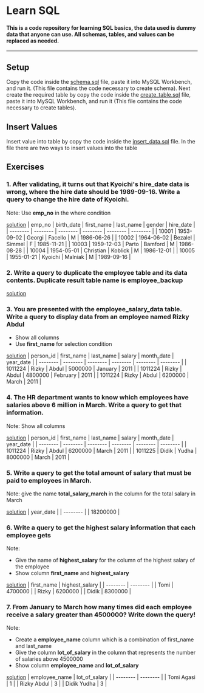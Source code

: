 # Learn SQL
#### This is a code repository for learning SQL basics, the data used is dummy data that anyone can use. All schemas, tables, and values can be replaced as needed.
----
## Setup
Copy the code inside the [schema.sql](https://github.com/rizqiaula/learn_sql/blob/main/schema.sql) file, paste it into MySQL Workbench, and run it. (This file contains the code necessary to create schema). Next create the required table by copy the code inside the [create_table.sql](https://github.com/rizqiaula/learn_sql/blob/main/create_table.sql) file, paste it into MySQL Workbench, and run it (This file contains the code necessary to create tables).
## Insert Values
Insert value into table by copy the code inside the [insert_data.sql](https://github.com/rizqiaula/learn_sql/blob/main/insert_data.sql) file. In the file there are two ways to insert values into the table
## Exercises

### 1. After validating, it turns out that Kyoichi's hire_date data is wrong, where the hire date should be 1989-09-16. Write a query to change the hire date of Kyoichi.
Note: Use **emp_no** in the where condition

[solution](https://github.com/rizqiaula/learn_sql/blob/main/solutions/1.sql)
| emp_no  | birth_date | first_name | last_name | gender | hire_date | 
| -------- | -------- | -------- | -------- | -------- | -------- |
| 10001  | 1953-09-02  | Georgi | Facello  | M | 1986-06-26 |
| 10002  | 1964-06-02  | Bezalel  | Simmel  | F | 1985-11-21 |
| 10003  | 1959-12-03  | Parto  | Bamford  | M  | 1986-08-28 |
| 10004  | 1954-05-01  | Christian  | Koblick  | M | 1986-12-01 |
| 10005  | 1955-01-21  | Kyoichi  | Malniak  | M | 1989-09-16 |

### 2. Write a query to duplicate the employee table and its data contents. Duplicate result table name is employee_backup

[solution](https://github.com/rizqiaula/learn_sql/blob/main/solutions/2.sql)

### 3. You are presented with the employee_salary_data table. Write a query to display data from an employee named Rizky Abdul
- Show all columns
- Use **first_name** for selection condition

[solution](https://github.com/rizqiaula/learn_sql/blob/main/solutions/3.sql)
| person_id | first_name | last_name | salary | month_date | year_date | 
| -------- | -------- | -------- | -------- | -------- | -------- |
| 1011224 | Rizky | Abdul | 5000000 | January | 2011 |
| 1011224 | Rizky | Abdul | 4800000 | February | 2011 |
| 1011224 | Rizky | Abdul | 6200000 | March | 2011 |

### 4. The HR department wants to know which employees have salaries above 6 million in March. Write a query to get that information.
Note: Show all columns

[solution](https://github.com/rizqiaula/learn_sql/blob/main/solutions/4.sql)
| person_id | first_name | last_name | salary | month_date | year_date | 
| -------- | -------- | -------- | -------- | -------- | -------- |
| 1011224 | Rizky | Abdul | 6200000 | March | 2011 |
| 1011225 | Didik | Yudha | 8000000 | March | 2011 |

### 5. Write a query to get the total amount of salary that must be paid to employees in March.
Note: give the name **total_salary_march** in the column for the total salary in March

[solution](https://github.com/rizqiaula/learn_sql/blob/main/solutions/5.sql)
| year_date |
| -------- |
| 18200000 |

### 6. Write a query to get the highest salary information that each employee gets
Note:
- Give the name of **highest_salary** for the column of the highest salary of the employee
- Show column **first_name** and **highest_salary**

[solution](https://github.com/rizqiaula/learn_sql/blob/main/solutions/6.sql)
| first_name | highest_salary |
| -------- | -------- |
| Tomi | 4700000 |
| Rizky | 6200000 |
| Didik | 8300000 |

### 7. From January to March how many times did each employee receive a salary greater than 4500000? Write down the query!
Note:
- Create a **employee_name** column which is a combination of first_name and last_name
- Give the column **lot_of_salary** in the column that represents the number of salaries above 4500000
- Show column **employee_name** and **lot_of_salary**

[solution](https://github.com/rizqiaula/learn_sql/blob/main/solutions/7.sql)
| employee_name | lot_of_salary |
| -------- | -------- |
| Tomi Agasi | 1 |
| Rizky Abdul | 3 |
| Didik Yudha | 3 |
